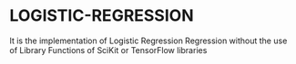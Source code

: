 # LOGISTIC-REGRESSION
It is the implementation of Logistic Regression Regression without the use of Library Functions of SciKit or TensorFlow libraries
